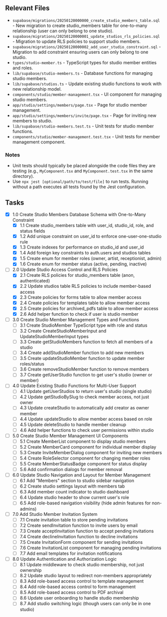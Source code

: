 ## Relevant Files

- `supabase/migrations/20250120000000_create_studio_members_table.sql` - New migration to create studio_members table for one-to-many relationship (user can only belong to one studio).
- `supabase/migrations/20250120000001_update_studios_rls_policies.sql` - Migration to update RLS policies to support studio members.
- `supabase/migrations/20250120000002_add_user_studio_constraint.sql` - Migration to add constraint ensuring users can only belong to one studio.
- `types/studio-member.ts` - TypeScript types for studio member entities and roles.
- `lib/supabase/studio-members.ts` - Database functions for managing studio members.
- `lib/supabase/studios.ts` - Update existing studio functions to work with new relationship model.
- `components/studio/member-management.tsx` - UI component for managing studio members.
- `app/studio/settings/members/page.tsx` - Page for studio member management.
- `app/studio/settings/members/invite/page.tsx` - Page for inviting new members to studio.
- `lib/supabase/studio-members.test.ts` - Unit tests for studio member functions.
- `components/studio/member-management.test.tsx` - Unit tests for member management component.

### Notes

- Unit tests should typically be placed alongside the code files they are testing (e.g., `MyComponent.tsx` and `MyComponent.test.tsx` in the same directory).
- Use `npx jest [optional/path/to/test/file]` to run tests. Running without a path executes all tests found by the Jest configuration.

## Tasks

- [x] 1.0 Create Studio Members Database Schema with One-to-Many Constraint
  - [x] 1.1 Create studio_members table with user_id, studio_id, role, and status fields
  - [x] 1.2 Add unique constraint on user_id to enforce one-user-one-studio rule
  - [x] 1.3 Create indexes for performance on studio_id and user_id
  - [x] 1.4 Add foreign key constraints to auth.users and studios tables
  - [x] 1.5 Create enum for member roles (owner, artist, receptionist, admin)
  - [x] 1.6 Create enum for member status (active, pending, inactive)
- [ ] 2.0 Update Studio Access Control and RLS Policies
  - [x] 2.1 Create RLS policies for studio_members table (anon, authenticated)
  - [x] 2.2 Update studios table RLS policies to include member-based access
  - [x] 2.3 Create policies for forms table to allow member access
  - [x] 2.4 Create policies for templates table to allow member access
  - [x] 2.5 Create policies for archived_pdfs table to allow member access
  - [x] 2.6 Add helper function to check if user is studio member
- [ ] 3.0 Create Studio Member Management Types and Functions
  - [ ] 3.1 Create StudioMember TypeScript type with role and status
  - [ ] 3.2 Create CreateStudioMemberInput and UpdateStudioMemberInput types
  - [ ] 3.3 Create getStudioMembers function to fetch all members of a studio
  - [ ] 3.4 Create addStudioMember function to add new members
  - [ ] 3.5 Create updateStudioMember function to update member roles/status
  - [ ] 3.6 Create removeStudioMember function to remove members
  - [ ] 3.7 Create getUserStudio function to get user's studio (owner or member)
- [ ] 4.0 Update Existing Studio Functions for Multi-User Support
  - [ ] 4.1 Update getUserStudios to return user's studio (single studio)
  - [ ] 4.2 Update getStudioBySlug to check member access, not just owner
  - [ ] 4.3 Update createStudio to automatically add creator as owner member
  - [ ] 4.4 Update updateStudio to allow member access based on role
  - [ ] 4.5 Update deleteStudio to handle member cleanup
  - [ ] 4.6 Add helper functions to check user permissions within studio
- [ ] 5.0 Create Studio Member Management UI Components
  - [ ] 5.1 Create MemberList component to display studio members
  - [ ] 5.2 Create MemberCard component for individual member display
  - [ ] 5.3 Create InviteMemberDialog component for inviting new members
  - [ ] 5.4 Create RoleSelector component for changing member roles
  - [ ] 5.5 Create MemberStatusBadge component for status display
  - [ ] 5.6 Add confirmation dialogs for member removal
- [ ] 6.0 Update Studio Navigation and Layout for Member Management
  - [ ] 6.1 Add "Members" section to studio sidebar navigation
  - [ ] 6.2 Create studio settings layout with members tab
  - [ ] 6.3 Add member count indicator to studio dashboard
  - [ ] 6.4 Update studio header to show current user's role
  - [ ] 6.5 Add role-based navigation visibility (hide admin features for non-admins)
- [ ] 7.0 Add Studio Member Invitation System
  - [ ] 7.1 Create invitation table to store pending invitations
  - [ ] 7.2 Create sendInvitation function to invite users by email
  - [ ] 7.3 Create acceptInvitation function to accept pending invitations
  - [ ] 7.4 Create declineInvitation function to decline invitations
  - [ ] 7.5 Create InvitationForm component for sending invitations
  - [ ] 7.6 Create InvitationList component for managing pending invitations
  - [ ] 7.7 Add email templates for invitation notifications
- [ ] 8.0 Update Authentication and Authorization Logic
  - [ ] 8.1 Update middleware to check studio membership, not just ownership
  - [ ] 8.2 Update studio layout to redirect non-members appropriately
  - [ ] 8.3 Add role-based access control to template management
  - [ ] 8.4 Add role-based access control to form management
  - [ ] 8.5 Add role-based access control to PDF archival
  - [ ] 8.6 Update user onboarding to handle studio membership
  - [ ] 8.7 Add studio switching logic (though users can only be in one studio)
